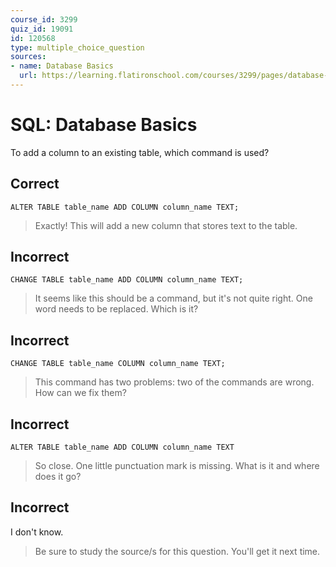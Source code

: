 ```yaml
---
course_id: 3299
quiz_id: 19091
id: 120568
type: multiple_choice_question
sources:
- name: Database Basics
  url: https://learning.flatironschool.com/courses/3299/pages/database-basics?module_item_id=143863
---
```


# SQL: Database Basics

To add a column to an existing table, which command is used?

## Correct

```
ALTER TABLE table_name ADD COLUMN column_name TEXT;
```

> Exactly! This will add a new column that stores text to the table.

## Incorrect

```
CHANGE TABLE table_name ADD COLUMN column_name TEXT;
```

> It seems like this should be a command, but it's not quite right. One word needs
> to be replaced. Which is it?

## Incorrect

```
CHANGE TABLE table_name COLUMN column_name TEXT;
```

> This command has two problems: two of the commands are wrong. How can we fix
> them?

## Incorrect

```
ALTER TABLE table_name ADD COLUMN column_name TEXT
```

> So close. One little punctuation mark is missing. What is it and where does it
> go?

## Incorrect

I don't know.

> Be sure to study the source/s for this question. You'll get it next time.
